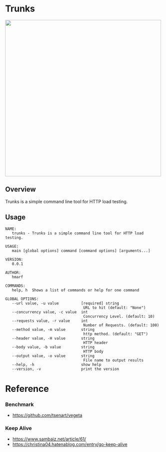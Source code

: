 # Trunks
<img src="https://github.com/hmarf/trunks/blob/master/img/trunks.jpg?raw=true" width="500px">

## Overview
Trunks is a simple command line tool for HTTP load testing. 

## Usage
```
NAME:
   trunks - Trunks is a simple command line tool for HTTP load testing.

USAGE:
   main [global options] command [command options] [arguments...]

VERSION:
   0.0.1

AUTHOR:
   hmarf

COMMANDS:
   help, h  Shows a list of commands or help for one command

GLOBAL OPTIONS:
   --url value, -u value          [required] string
                                   URL to hit (default: "None")
   --concurrency value, -c value  int
                                   Concurrency Level. (default: 10)
   --requests value, -r value     int
                                   Number of Requests. (default: 100)
   --method value, -m value       string
                                   http method. (default: "GET")
   --header value, -H value       string
                                   HTTP header
   --body value, -b value         string
                                   HTTP body
   --output value, -o value       string
                                   File name to output results
   --help, -h                     show help
   --version, -v                  print the version
```

# Reference
### Benchmark
- https://github.com/tsenart/vegeta
### Keep Alive
- https://www.sambaiz.net/article/61/
- https://christina04.hatenablog.com/entry/go-keep-alive

